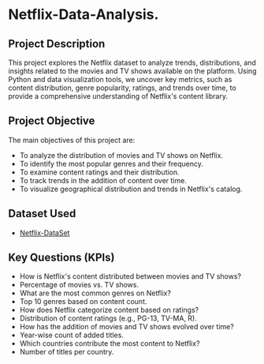 # Netflix-Data-Analysis.
## Project Description
This project explores the Netflix dataset to analyze trends, distributions, and insights related to the movies and TV shows available on the platform. Using Python and data visualization tools, we uncover key metrics, such as content distribution, genre popularity, ratings, and trends over time, to provide a comprehensive understanding of Netflix's content library.


## Project Objective
The main objectives of this project are:
- To analyze the distribution of movies and TV shows on Netflix.
- To identify the most popular genres and their frequency.
- To examine content ratings and their distribution.
- To track trends in the addition of content over time.
- To visualize geographical distribution and trends in Netflix's catalog.


## Dataset Used
- <a href="https://github.com/dhok07/Netflix-Data-Alanysis/blob/main/netflix_titles.csv">Netflix-DataSet</a>


## Key Questions (KPIs)
- How is Netflix's content distributed between movies and TV shows?
- Percentage of movies vs. TV shows.
- What are the most common genres on Netflix?
- Top 10 genres based on content count.
- How does Netflix categorize content based on ratings?
- Distribution of content ratings (e.g., PG-13, TV-MA, R).
- How has the addition of movies and TV shows evolved over time?
- Year-wise count of added titles.
- Which countries contribute the most content to Netflix?
- Number of titles per country.
